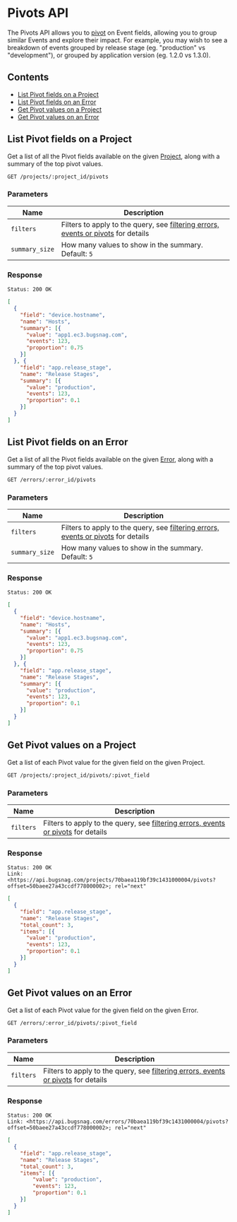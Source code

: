 Pivots API
==========

The Pivots API allows you to [pivot](http://en.wikipedia.org/wiki/Pivot_table) on Event fields, allowing you to group similar Events and explore their impact. For example, you may wish to see a breakdown of events grouped by release stage (eg. "production" vs "development"), or grouped by application version (eg. 1.2.0 vs 1.3.0).


Contents
--------

- [List Pivot fields on a Project](#list-pivot-fields-on-a-project)
- [List Pivot fields on an Error](#list-pivot-fields-on-an-error)
- [Get Pivot values on a Project](#get-pivot-values-on-a-project)
- [Get Pivot values on an Error](#get-pivot-values-on-an-error)


List Pivot fields on a Project
------------------------------

Get a list of all the Pivot fields available on the given [Project](project.md), along with a summary of the top pivot values.

```http
GET /projects/:project_id/pivots
```

### Parameters

Name           | Description
-------------- | -----------
`filters`      | Filters to apply to the query, see [filtering errors, events or pivots](filters.md#filtering-errors-events-or-pivots) for details
`summary_size` | How many values to show in the summary. Default: `5`

### Response

```http
Status: 200 OK
```
```json
[
  {
    "field": "device.hostname",
    "name": "Hosts",
    "summary": [{
      "value": "app1.ec3.bugsnag.com",
      "events": 123,
      "proportion": 0.75
    }]
  }, {
    "field": "app.release_stage",
    "name": "Release Stages",
    "summary": [{
      "value": "production",
      "events": 123,
      "proportion": 0.1
    }]
  }
]
```


List Pivot fields on an Error
-----------------------------

Get a list of all the Pivot fields available on the given [Error](error.md), along with a summary of the top pivot values.

```http
GET /errors/:error_id/pivots
```

### Parameters

Name           | Description
-------------- | -----------
`filters`      | Filters to apply to the query, see [filtering errors, events or pivots](filters.md#filtering-errors-events-or-pivots) for details
`summary_size` | How many values to show in the summary. Default: `5`

### Response

```http
Status: 200 OK
```
```json
[
  {
    "field": "device.hostname",
    "name": "Hosts",
    "summary": [{
      "value": "app1.ec3.bugsnag.com",
      "events": 123,
      "proportion": 0.75
    }]
  }, {
    "field": "app.release_stage",
    "name": "Release Stages",
    "summary": [{
      "value": "production",
      "events": 123,
      "proportion": 0.1
    }]
  }
]
```


Get Pivot values on a Project
-----------------------------

Get a list of each Pivot value for the given field on the given Project.

```http
GET /projects/:project_id/pivots/:pivot_field
```

### Parameters

Name           | Description
-------------- | -----------
`filters`      | Filters to apply to the query, see [filtering errors, events or pivots](filters.md#filtering-errors-events-or-pivots) for details

### Response

```http
Status: 200 OK
Link: <https://api.bugsnag.com/projects/70baea119bf39c1431000004/pivots?offset=50baee27a43ccdf778000002>; rel="next"
```
```json
[
  {
    "field": "app.release_stage",
    "name": "Release Stages",
    "total_count": 3,
    "items": [{
      "value": "production",
      "events": 123,
      "proportion": 0.1
    }]
  }
]
```


Get Pivot values on an Error
----------------------------

Get a list of each Pivot value for the given field on the given Error.

```http
GET /errors/:error_id/pivots/:pivot_field
```

### Parameters

Name           | Description
-------------- | -----------
`filters`      | Filters to apply to the query, see [filtering errors, events or pivots](filters.md#filtering-errors-events-or-pivots) for details

### Response

```http
Status: 200 OK
Link: <https://api.bugsnag.com/errors/70baea119bf39c1431000004/pivots?offset=50baee27a43ccdf778000002>; rel="next"
```
```json
[
  {
    "field": "app.release_stage",
    "name": "Release Stages",
    "total_count": 3,
    "items": [{
        "value": "production",
        "events": 123,
        "proportion": 0.1
    }]
  }
]
```
